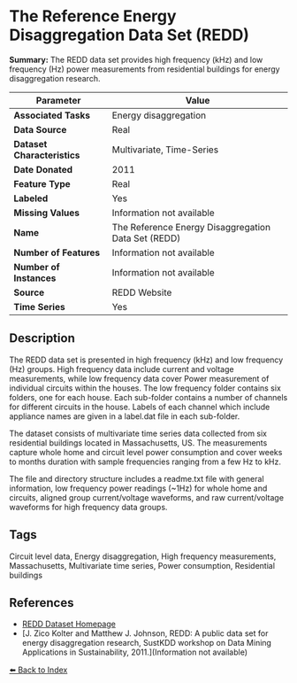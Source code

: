 # The Reference Energy Disaggregation Data Set (REDD)

**Summary:** The REDD data set provides high frequency (kHz) and low frequency (Hz) power measurements from residential buildings for energy disaggregation research.

| Parameter | Value |
| --- | --- |
| **Associated Tasks** | Energy disaggregation |
| **Data Source** | Real |
| **Dataset Characteristics** | Multivariate, Time-Series |
| **Date Donated** | 2011 |
| **Feature Type** | Real |
| **Labeled** | Yes |
| **Missing Values** | Information not available |
| **Name** | The Reference Energy Disaggregation Data Set (REDD) |
| **Number of Features** | Information not available |
| **Number of Instances** | Information not available |
| **Source** | REDD Website |
| **Time Series** | Yes |

## Description

The REDD data set is presented in high frequency (kHz) and low frequency (Hz) groups. High frequency data include current and voltage measurements, while low frequency data cover Power measurement of individual circuits within the houses. The low frequency folder contains six folders, one for each house. Each sub-folder contains a number of channels for different circuits in the house. Labels of each channel which include appliance names are given in a label.dat file in each sub-folder.

The dataset consists of multivariate time series data collected from six residential buildings located in Massachusetts, US. The measurements capture whole home and circuit level power consumption and cover weeks to months duration with sample frequencies ranging from a few Hz to kHz.

The file and directory structure includes a readme.txt file with general information, low frequency power readings (~1Hz) for whole home and circuits, aligned group current/voltage waveforms, and raw current/voltage waveforms for high frequency data groups.

## Tags

Circuit level data, Energy disaggregation, High frequency measurements, Massachusetts, Multivariate time series, Power consumption, Residential buildings

## References

- [REDD Dataset Homepage](http://redd.csail.mit.edu)
- [J. Zico Kolter and Matthew J. Johnson, REDD: A public data set for energy disaggregation research, SustKDD workshop on Data Mining Applications in Sustainability, 2011.](Information not available)

[⬅️ Back to Index](../README.md)
